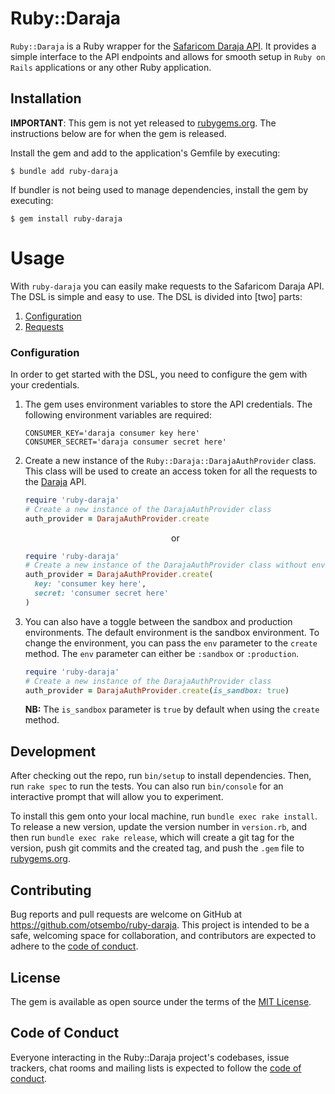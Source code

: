 # Ruby::Daraja

`Ruby::Daraja` is a Ruby wrapper for the [Safaricom Daraja API](https://developer.safaricom.co.ke). It provides a simple interface to the API endpoints and allows for smooth setup in `Ruby on Rails` applications or any other Ruby application.

## Installation

**IMPORTANT**: This gem is not yet released to [rubygems.org](https://rubygems.org). The instructions below are for when the gem is released.

Install the gem and add to the application's Gemfile by executing:

    $ bundle add ruby-daraja

If bundler is not being used to manage dependencies, install the gem by executing:

    $ gem install ruby-daraja

# Usage
With `ruby-daraja` you can easily make requests to the Safaricom Daraja API. The DSL is simple and easy to use. The DSL is divided into [two] parts:

1. [Configuration](#configuration)
2. [Requests](#requests)

### Configuration
In order to get started with the DSL, you need to configure the gem with your credentials. 

1. The gem uses environment variables to store the API credentials. The following environment variables are required:
    ```shell
    CONSUMER_KEY='daraja consumer key here'
    CONSUMER_SECRET='daraja consumer secret here'
    ```
2. Create a new instance of the `Ruby::Daraja::DarajaAuthProvider` class. This class will be used to create an access token for all the requests to the [Daraja](https://developer.safaricom.co.ke) API.
    ```ruby
    require 'ruby-daraja'
    # Create a new instance of the DarajaAuthProvider class
    auth_provider = DarajaAuthProvider.create
    ```
   
    <div style="text-align: center;">or</div>

    ```ruby
    require 'ruby-daraja'
    # Create a new instance of the DarajaAuthProvider class without environment variables
    auth_provider = DarajaAuthProvider.create(
      key: 'consumer key here',
      secret: 'consumer secret here'
   )
    ```
3. You can also have a toggle between the sandbox and production environments. The default environment is the sandbox environment. To change the environment, you can pass the `env` parameter to the `create` method. The `env` parameter can either be `:sandbox` or `:production`.
    ```ruby
    require 'ruby-daraja'
    # Create a new instance of the DarajaAuthProvider class
    auth_provider = DarajaAuthProvider.create(is_sandbox: true)
    ```
   **NB:** The `is_sandbox` parameter is `true` by default when using the `create` method.

## Development

After checking out the repo, run `bin/setup` to install dependencies. Then, run `rake spec` to run the tests. You can also run `bin/console` for an interactive prompt that will allow you to experiment.

To install this gem onto your local machine, run `bundle exec rake install`. To release a new version, update the version number in `version.rb`, and then run `bundle exec rake release`, which will create a git tag for the version, push git commits and the created tag, and push the `.gem` file to [rubygems.org](https://rubygems.org).

## Contributing

Bug reports and pull requests are welcome on GitHub at https://github.com/otsembo/ruby-daraja. This project is intended to be a safe, welcoming space for collaboration, and contributors are expected to adhere to the [code of conduct](https://github.com/[USERNAME]/ruby-daraja/blob/master/CODE_OF_CONDUCT.md).

## License

The gem is available as open source under the terms of the [MIT License](https://opensource.org/licenses/MIT).

## Code of Conduct

Everyone interacting in the Ruby::Daraja project's codebases, issue trackers, chat rooms and mailing lists is expected to follow the [code of conduct](https://github.com/[USERNAME]/ruby-daraja/blob/master/CODE_OF_CONDUCT.md).
